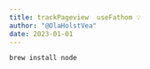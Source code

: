 ```yaml
---
title: trackPageview  useFathom 💡
author: "@OlaHolstVea"
date: 2023-01-01
---
```


```bash
brew install node
```